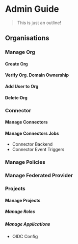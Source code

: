 # Admin Guide

> This is just an outline!

## Organisations

### Manage Org

#### Create Org

#### Verify Org. Domain Ownership

#### Add User to Org

#### Delete Org

### Connector

#### Manage Connectors

#### Manage Connectors Jobs

- Connector Backend
- Connector Event Triggers

### Manage Policies

### Manage Federated Provider

### Projects

#### Manage Projects

##### Manage Roles

##### Manage Applications

- OIDC Config
